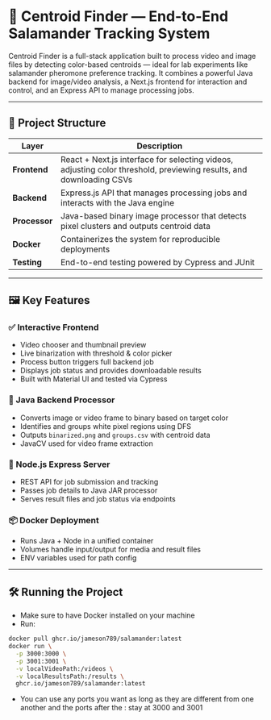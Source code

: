 # 📸 Centroid Finder — End-to-End Salamander Tracking System

Centroid Finder is a full-stack application built to process video and image files by detecting color-based centroids — ideal for lab experiments like salamander pheromone preference tracking. It combines a powerful Java backend for image/video analysis, a Next.js frontend for interaction and control, and an Express API to manage processing jobs.

---

## 🧩 Project Structure

| Layer        | Description |
|--------------|-------------|
| **Frontend** | React + Next.js interface for selecting videos, adjusting color threshold, previewing results, and downloading CSVs |
| **Backend**  | Express.js API that manages processing jobs and interacts with the Java engine |
| **Processor**| Java-based binary image processor that detects pixel clusters and outputs centroid data |
| **Docker**   | Containerizes the system for reproducible deployments |
| **Testing**  | End-to-end testing powered by Cypress and JUnit |

---

## 🖼️ Key Features

### ✅ Interactive Frontend
- Video chooser and thumbnail preview
- Live binarization with threshold & color picker
- Process button triggers full backend job
- Displays job status and provides downloadable results
- Built with Material UI and tested via Cypress

### 🧠 Java Backend Processor
- Converts image or video frame to binary based on target color
- Identifies and groups white pixel regions using DFS
- Outputs `binarized.png` and `groups.csv` with centroid data
- JavaCV used for video frame extraction

### 🔁 Node.js Express Server
- REST API for job submission and tracking
- Passes job details to Java JAR processor
- Serves result files and job status via endpoints

### 📦 Docker Deployment
- Runs Java + Node in a unified container
- Volumes handle input/output for media and result files
- ENV variables used for path config

---

## 🛠️ Running the Project

- Make sure to have Docker installed on your machine
- Run: 
```bash
docker pull ghcr.io/jameson789/salamander:latest 
docker run \
  -p 3000:3000 \
  -p 3001:3001 \
  -v localVideoPath:/videos \
  -v localResultsPath:/results \
  ghcr.io/jameson789/salamander:latest 
  ```
  - You can use any ports you want as long as they are different from one another and the ports after the : stay at 3000 and 3001